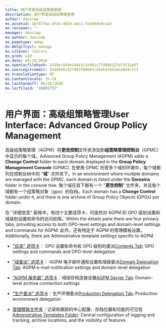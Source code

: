 ```yaml
---
title: 用户界面高级组策略管理
description: 用户界面高级组策略管理
author: dansimp
ms.assetid: 1bf67f6a-4f24-4020-a8c1-fe440de9caa3
ms.reviewer: ''
manager: dansimp
ms.author: dansimp
ms.pagetype: mdop
ms.mktglfcycl: manage
ms.sitesec: library
ms.prod: w10
ms.date: 06/16/2016
ms.openlocfilehash: 24d9ec649e1d4e1c5e901cffd86b127ef3f32e87
ms.sourcegitcommit: 354664bc527d93f80687cd2eba70d1eea024c7c3
ms.translationtype: MT
ms.contentlocale: zh-CN
ms.lasthandoff: 06/26/2020
ms.locfileid: "10801731"
---
```

# <span data-ttu-id="58507-103">用户界面：高级组策略管理</span><span class="sxs-lookup"><span data-stu-id="58507-103">User Interface: Advanced Group Policy Management</span></span>


<span data-ttu-id="58507-104">高级组策略管理（AGPM）将**更改控制**文件夹添加到**组策略管理控制台**（GPMC）中显示的每个域。</span><span class="sxs-lookup"><span data-stu-id="58507-104">Advanced Group Policy Management (AGPM) adds a **Change Control** folder to each domain displayed in the **Group Policy Management Console** (GPMC).</span></span> <span data-ttu-id="58507-105">在使用 GPMC 托管多个域的环境中，每个域都列在控制台树中的 "**域**" 文件夹下。</span><span class="sxs-lookup"><span data-stu-id="58507-105">In an environment where multiple domains are managed with the GPMC, each domain is listed under the **Domains** folder in the console tree.</span></span> <span data-ttu-id="58507-106">每个域在其下都有一个 "**更改控制**" 文件夹，并且每个域都有一个组策略对象（gpo）的存档。</span><span class="sxs-lookup"><span data-stu-id="58507-106">Each domain has a **Change Control** folder under it, and there is one archive of Group Policy Objects (GPOs) per domain.</span></span>

<span data-ttu-id="58507-107">在 "详细信息" 窗格中，有四个主要选项卡，可提供对 AGPM 的 GPO 级别设置和域级别设置和命令的访问权限。</span><span class="sxs-lookup"><span data-stu-id="58507-107">Within the details pane there are four primary tabs, providing access to both GPO-level settings and domain-level settings and commands for AGPM.</span></span> <span data-ttu-id="58507-108">此外，还有特定于 AGPM 的管理模板设置。</span><span class="sxs-lookup"><span data-stu-id="58507-108">Additionally, there are Administrative template settings specific to AGPM.</span></span>

-   <span data-ttu-id="58507-109">["目录" 选项卡](contents-tab-agpm40.md)： GPO 设置和命令和 GPO 级别的委派</span><span class="sxs-lookup"><span data-stu-id="58507-109">[Contents Tab](contents-tab-agpm40.md): GPO settings and commands and GPO-level delegation</span></span>

-   <span data-ttu-id="58507-110">["域委派" 选项卡](domain-delegation-tab-agpm40.md)： AGPM 电子邮件通知设置和域级委派</span><span class="sxs-lookup"><span data-stu-id="58507-110">[Domain Delegation Tab](domain-delegation-tab-agpm40.md): AGPM e-mail notification settings and domain-level delegation</span></span>

-   <span data-ttu-id="58507-111">["AGPM 服务器" 选项卡](agpm-server-tab-agpm40.md)：域级存档连接设置</span><span class="sxs-lookup"><span data-stu-id="58507-111">[AGPM Server Tab](agpm-server-tab-agpm40.md): Domain-level archive connection settings</span></span>

-   <span data-ttu-id="58507-112">["生产委派" 选项卡](production-delegation-tab-agpm40.md)：生产环境委派</span><span class="sxs-lookup"><span data-stu-id="58507-112">[Production Delegation Tab](production-delegation-tab-agpm40.md): Production environment delegation</span></span>

-   <span data-ttu-id="58507-113">[管理模板文件夹](administrative-templates-folder-agpm40.md)：记录和跟踪的中心配置、存档位置和功能的可见性</span><span class="sxs-lookup"><span data-stu-id="58507-113">[Administrative Templates Folder](administrative-templates-folder-agpm40.md): Central configuration of logging and tracking, archive locations, and the visibility of features</span></span>

 

 






